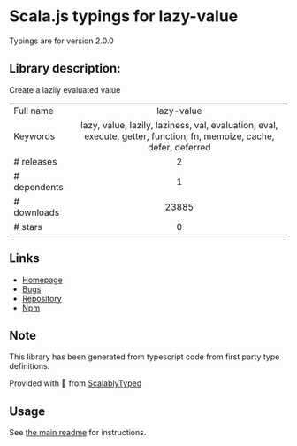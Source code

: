 
# Scala.js typings for lazy-value

Typings are for version 2.0.0

## Library description:
Create a lazily evaluated value

|                    |                 |
| ------------------ | :-------------: |
| Full name          | lazy-value |
| Keywords           | lazy, value, lazily, laziness, val, evaluation, eval, execute, getter, function, fn, memoize, cache, defer, deferred |
| # releases         | 2 |
| # dependents       | 1 |
| # downloads        | 23885 |
| # stars            | 0 |

## Links
- [Homepage](https://github.com/sindresorhus/lazy-value#readme)
- [Bugs](https://github.com/sindresorhus/lazy-value/issues)
- [Repository](https://github.com/sindresorhus/lazy-value)
- [Npm](https://www.npmjs.com/package/lazy-value)
    


## Note
This library has been generated from typescript code from first party type definitions.

Provided with :purple_heart: from [ScalablyTyped](https://github.com/oyvindberg/ScalablyTyped)

## Usage
See [the main readme](../../readme.md) for instructions.



